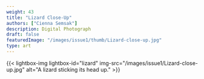 ```yaml
---
weight: 43
title: "Lizard Close-Up"
authors: ["Cienna Semsak"]
description: Digital Photograph
draft: false
featuredImage: "/images/issue1/thumb/Lizard-close-up.jpg"
type: art
---
```


{{< lightbox-img lightbox-id="lizard" img-src="/images/issue1/Lizard-close-up.jpg" alt="A lizard sticking its head up." >}}